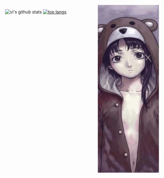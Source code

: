 <a href="http://lainplus.tk">
	<img src="bear.jpg" align="right" />
</a>

![vi's github stats](https://github-readme-stats.vercel.app/api?username=lainplus&show_icons=true&theme=tokyonight)
[![top langs](https://github-readme-stats.vercel.app/api/top-langs/?username=lainplus&theme=tokyonight&count_private=true)](https://github.com/lainplus)
